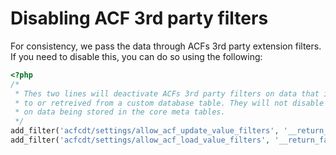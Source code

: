 # Disabling ACF 3rd party filters

For consistency, we pass the data through ACFs 3rd party extension filters. If you need to disable this, you can do so using the following:

```php
<?php
/*
 * Thes two lines will deactivate ACFs 3rd party filters on data that is passed 
 * to or retreived from a custom database table. They will not disable the filters
 * on data being stored in the core meta tables.
 */
add_filter('acfcdt/settings/allow_acf_update_value_filters', '__return_false');
add_filter('acfcdt/settings/allow_acf_load_value_filters', '__return_false');
```